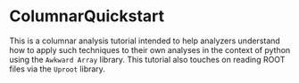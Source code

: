 # ColumnarQuickstart
This is a columnar analysis tutorial intended to help analyzers understand how to apply such techniques to their own analyses in the context of python using the `Awkward Array` library. This tutorial also touches on reading ROOT files via the `Uproot` library.
